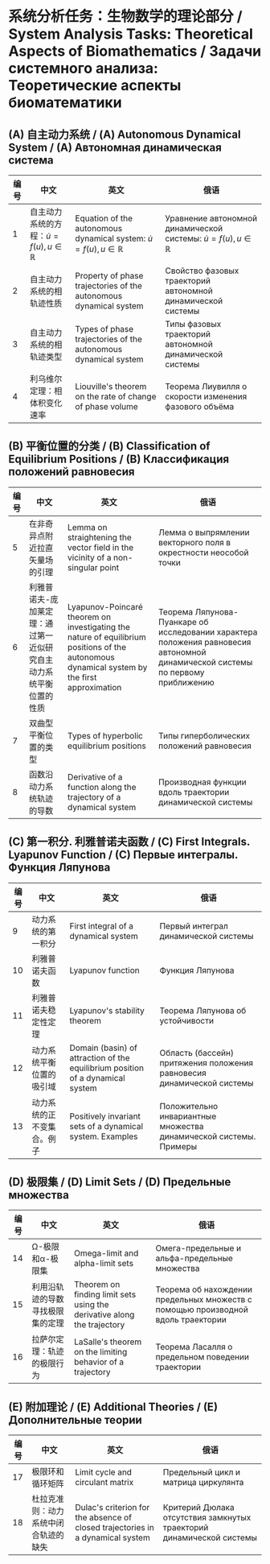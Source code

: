 # 系统分析任务：生物数学的理论部分 / System Analysis Tasks: Theoretical Aspects of Biomathematics / Задачи системного анализа: Теоретические аспекты биоматематики

## (A) 自主动力系统 / (A) Autonomous Dynamical System / (A) Автономная динамическая система

| **编号** | **中文** | **英文** | **俄语** |
| -------- | ------- | ------- | ------- |
| 1        | 自主动力系统的方程：$\dot{u} = f(u), u \in \mathbb{R}$ | Equation of the autonomous dynamical system: $\dot{u} = f(u), u \in \mathbb{R}$ | Уравнение автономной динамической системы: $\dot{u} = f(u), u \in \mathbb{R}$ |
| 2        | 自主动力系统的相轨迹性质 | Property of phase trajectories of the autonomous dynamical system | Свойство фазовых траекторий автономной динамической системы |
| 3        | 自主动力系统的相轨迹类型 | Types of phase trajectories of the autonomous dynamical system | Типы фазовых траекторий автономной динамической системы |
| 4        | 利乌维尔定理：相体积变化速率 | Liouville's theorem on the rate of change of phase volume | Теорема Лиувилля о скорости изменения фазового объёма |

## (B) 平衡位置的分类 / (B) Classification of Equilibrium Positions / (B) Классификация положений равновесия

| **编号** | **中文** | **英文** | **俄语** |
| -------- | ------- | ------- | ------- |
| 5        | 在非奇异点附近拉直矢量场的引理 | Lemma on straightening the vector field in the vicinity of a non-singular point | Лемма о выпрямлении векторного поля в окрестности неособой точки |
| 6        | 利雅普诺夫-庞加莱定理：通过第一近似研究自主动力系统平衡位置的性质 | Lyapunov-Poincaré theorem on investigating the nature of equilibrium positions of the autonomous dynamical system by the first approximation | Теорема Ляпунова-Пуанкаре об исследовании характера положения равновесия автономной динамической системы по первому приближению |
| 7        | 双曲型平衡位置的类型 | Types of hyperbolic equilibrium positions | Типы гиперболических положений равновесия |
| 8        | 函数沿动力系统轨迹的导数 | Derivative of a function along the trajectory of a dynamical system | Производная функции вдоль траектории динамической системы |

## (C) 第一积分. 利雅普诺夫函数 / (C) First Integrals. Lyapunov Function / (C) Первые интегралы. Функция Ляпунова

| **编号** | **中文** | **英文** | **俄语** |
| -------- | ------- | ------- | ------- |
| 9        | 动力系统的第一积分 | First integral of a dynamical system | Первый интеграл динамической системы |
| 10       | 利雅普诺夫函数 | Lyapunov function | Функция Ляпунова |
| 11       | 利雅普诺夫稳定性定理 | Lyapunov's stability theorem | Теорема Ляпунова об устойчивости |
| 12       | 动力系统平衡位置的吸引域 | Domain (basin) of attraction of the equilibrium position of a dynamical system | Область (бассейн) притяжения положения равновесия динамической системы |
| 13       | 动力系统的正不变集合。例子 | Positively invariant sets of a dynamical system. Examples | Положительно инвариантные множества динамической системы. Примеры |

## (D) 极限集 / (D) Limit Sets / (D) Предельные множества

| **编号** | **中文** | **英文** | **俄语** |
| -------- | ------- | ------- | ------- |
| 14       | Ω-极限和α-极限集 | Omega-limit and alpha-limit sets | Омега-предельные и альфа-предельные множества |
| 15       | 利用沿轨迹的导数寻找极限集的定理 | Theorem on finding limit sets using the derivative along the trajectory | Теорема об нахождении предельных множеств с помощью производной вдоль траектории |
| 16       | 拉萨尔定理：轨迹的极限行为 | LaSalle's theorem on the limiting behavior of a trajectory | Теорема Ласалля о предельном поведении траектории |

## (E) 附加理论 / (E) Additional Theories / (E) Дополнительные теории

| **编号** | **中文** | **英文** | **俄语** |
| -------- | ------- | ------- | ------- |
| 17       | 极限环和循环矩阵 | Limit cycle and circulant matrix | Предельный цикл и матрица циркулянта |
| 18       | 杜拉克准则：动力系统中闭合轨迹的缺失 | Dulac's criterion for the absence of closed trajectories in a dynamical system | Критерий Дюлака отсутствия замкнутых траекторий динамической системы |
